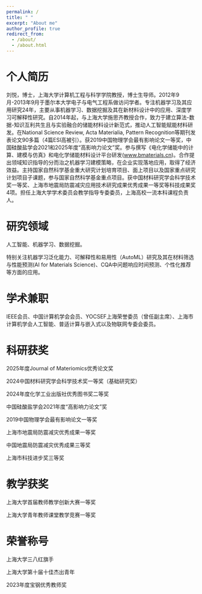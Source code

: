 ```yaml
---
permalink: /
title: " "
excerpt: "About me"
author_profile: true
redirect_from: 
  - /about/
  - /about.html
---
```


个人简历
======
刘悦，博士，上海大学计算机工程与科学学院教授，博士生导师。2012年9月-2013年9月于墨尔本大学电子与电气工程系做访问学者。专注机器学习及其应用研究24年，主要从事机器学习、数据挖掘及其在新材料设计中的应用、深度学习可解释性研究。自2014年起，与上海大学施思齐教授合作，致力于建立算法-数据-知识互利共生且与实验融合的储能材料设计新范式，推动人工智能赋能材料研发。在National Science Review, Acta Materialia, Pattern Recognition等期刊发表论文90多篇（4篇ESI高被引）。获2019中国物理学会最有影响论文一等奖，中国硅酸盐学会2021和2025年度“高影响力论文”奖。参与撰写《电化学储能中的计算、建模与仿真》和电化学储能材料设计平台研发(www.bmaterials.cn)。合作提出领域知识指导的分而治之机器学习建模策略，在企业实现落地应用，取得了经济效益。主持国家自然科学基金重大研究计划培育项目、面上项目以及国家重点研究计划项目子课题，参与国家自然科学基金重点项目。获中国材料研究学会科学技术奖一等奖、上海市地震局防震减灾应用技术研究成果优秀成果一等奖等科技成果奖4项。担任上海大学学术委员会教学指导专委委员，上海高校一流本科课程负责人。

研究领域
======
人工智能、机器学习、数据挖掘。

特别关注机器学习泛化能力、可解释性和易用性（AutoML）研究及其在材料筛选与性能预测(AI for Materials Science)、CQA中问题响应时间预测、个性化推荐等方面的应用。


学术兼职
======
IEEE会员、中国计算机学会会员、YOCSEF上海荣誉委员（曾任副主席）、上海市计算机学会人工智能、普适计算与嵌入式以及物联网专委会委员。

科研获奖
======
2025年度Journal of Materiomics优秀论文奖

2024中国材料研究学会科学技术奖一等奖（基础研究奖）

2024年度化学工业出版社优秀图书奖二等奖

中国硅酸盐学会2021年度“高影响力论文”奖

2019中国物理学会最有影响论文一等奖

上海市地震局防震减灾优秀成果一等奖

中国地震局防震减灾优秀成果三等奖

上海市科技进步奖三等奖


教学获奖
======
上海大学首届教师教学创新大赛一等奖

上海大学青年教师课堂教学竞赛一等奖

荣誉称号
======
上海大学三八红旗手

上海大学第十届十佳杰出青年

2023年度宝钢优秀教师奖





